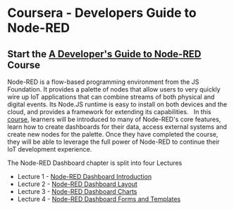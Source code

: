 # Coursera - Developers Guide to Node-RED

## Start the [A Developer's Guide to Node-RED](https://www.coursera.org/learn/developer-nodered) Course

Node-RED is a flow-based programming environment from the JS Foundation. It provides a palette of nodes that allow users to very quickly wire up IoT applications that can combine streams of both physical and digital events. Its Node.JS runtime is easy to install on both devices and the cloud, and provides a framework for extending its capabilities.
 
In this [course](https://www.coursera.org/learn/developer-nodered), learners will be introduced to many of Node-RED's core features, learn how to create dashboards for their data, access external systems and create new nodes for the palette. Once they have completed the course, they will be able to leverage the full power of Node-RED to continue their IoT development experience.

The Node-RED Dashboard chapter is split into four Lectures
* Lecture 1 - [Node-RED Dashboard Introduction](Dashboard/Lecture1-Node-RED-Dashboard-Intro/README.md)
* Lecture 2 - [Node-RED Dashboard Layout](Dashboard/Lecture2-Node-RED-Layout-Config/README.md)
* Lecture 3 - [Node-RED Dashboard Charts](Dashboard/Lecture3-Node-RED-Charts/README.md)
* Lecture 4 - [Node-RED Dashboard Forms and Templates](Dashboard/Lecture4-Node-RED-Dashboard-FormsTemplate/README.md)

